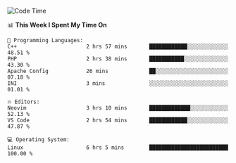 <!-- [![Top Langs](https://github-readme-stats.vercel.app/api/top-langs/?username=gagahsyuja&theme=dracula&hide_border=true&border_radius=7)](https://github.com/anuraghazra/github-readme-stats) -->

<!--START_SECTION:waka-->
![Code Time](http://img.shields.io/badge/Code%20Time-632%20hrs%2022%20mins-blue)

📊 **This Week I Spent My Time On** 

```text
💬 Programming Languages: 
C++                      2 hrs 57 mins       ████████████░░░░░░░░░░░░░   48.51 % 
PHP                      2 hrs 38 mins       ███████████░░░░░░░░░░░░░░   43.30 % 
Apache Config            26 mins             ██░░░░░░░░░░░░░░░░░░░░░░░   07.18 % 
INI                      3 mins              ░░░░░░░░░░░░░░░░░░░░░░░░░   01.01 % 

🔥 Editors: 
Neovim                   3 hrs 10 mins       █████████████░░░░░░░░░░░░   52.13 % 
VS Code                  2 hrs 54 mins       ████████████░░░░░░░░░░░░░   47.87 % 

💻 Operating System: 
Linux                    6 hrs 5 mins        █████████████████████████   100.00 % 
```


<!--END_SECTION:waka-->
